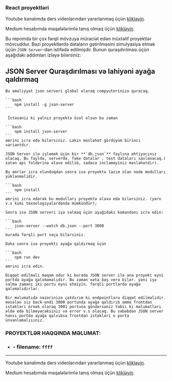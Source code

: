 ### React proyektləri

Youtube kanalımda dərs videolarından yararlanmaq üçün [klikləyin](https://www.youtube.com/@rasul_jangirli).

Medium hesabımda məqalələrimlə tanış olmaq üçün [klikləyin](https://medium.com/@rasuljangirli).

Bu repomda bir çox fərqli mövzuya müraciət edən müxtəlif proyektlər mövcuddur. Bəzi proyektlərdə dataların gətirilməsini simulyasiya etmək üçün `JSON Server`-dən istifadə edilmişdir. Bunun quraşdırılması üçün aşağıdakı addımları izləyə bilərsiniz:

## JSON Server Quraşdırılması və lahiyəni ayağa qaldırmaq

    Bu əməliyyat json serveri global olaraq compyuterinizə quracaq.
    
    ```bash
        npm install -g json-server
    ```

     İstəsəniz ki yalnız proyektə özəl olsun bu zaman

    ```bash
        npm install json-server
    ```
    əmrini icra edə bilərsiniz. Lakin məsləhət gördüyüm birinci variantdır.

    JSON Server ilə işləmək üçün bir **`db.json`** faylına ehtiyacınız olacaq. Bu faylda, serverdə, fake datalar , test dataları saxlanacaq.( zatən api folderinə əlavə edilib, sadəcə incləməyiniz məsləhətdir).

    Bu əmrlər icra olunduqdan sonra isə proyektə lazım olan node modulları yüklənməlidir.

    ```bash
        npm install
    ```
    əmrini icra edərək bu modulları proyektə əlavə edə bilərsiniz. (yarn v.s kimi texnologiyalardanda mümkündür);

    Sonra isə JSON serveri işə salmaq üçün aşağıdakı komandanı icra edin:

    ```bash
        json-server --watch db.json --port 3000
    ```
    burada fərqli port seçə bilərsiniz.

    Daha sonra isə proyekti ayağa qaldırmaq üçün 

    ```bash
        npm run dev 
    ```
    əmrini icra edin.

    Diqqət edilməli məqam odur ki burada JSON server ilə ana proyekt eyni portda ayağa qalxmamalıdır. Bu zaman xəta baş verə bilər. yəni işə salma zamanı iki portu eyni etmiyin. fərqli portlarda ayağa qalxmalıdırlar.

    Bir məlumatıda nəzərinizə çatdırım ki endpointlərə diqqət edilməlidir. məsələn siz back-endi 3000 portunda ayağa qaldırıb amma frontdan istəkləri örnək olaraq 3001 portuna göndərsəniz təbii ki məlumatları əldə edə bilməyəcəksiniz və error v.s olacaq. Bu səbəbdən JSON server hansı portda ayağa qalxıbsa frontdan istəkləri o porta ünvanlamalısınız.


### PROYEKTLƏR HAQQINDA MƏLUMAT:

- ###  - filename: `ffff`

---

Youtube kanalımda dərs videolarından yararlanmaq üçün [klikləyin](https://www.youtube.com/@rasul_jangirli).

Medium hesabımda məqalələrimlə tanış olmaq üçün [klikləyin](https://medium.com/@rasuljangirli).
